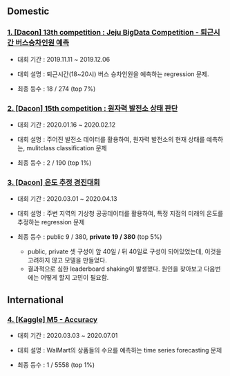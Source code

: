 ## Domestic

### [1. \[Dacon\] 13th competition : Jeju BigData Competition - 퇴근시간 버스승차인원 예측](https://dacon.io/competitions/official/229255/leaderboard/)

- 대회 기간 : 2019.11.11 ~ 2019.12.06

- 대회 설명 : 퇴근시간(18~20시) 버스 승차인원을 예측하는 regression 문제.

- 최종 등수 : 18 / 274 (top 7%)

### [2. \[Dacon\] 15th competition : 원자력 발전소 상태 판단](https://dacon.io/competitions/official/235551/leaderboard/)

- 대회 기간 : 2020.01.16 ~ 2020.02.12

- 대회 설명 : 주어진 발전소 데이터를 활용하여, 원자력 발전소의 현재 상태를 예측하는, mulitclass classification 문제

- 최종 등수 : 2 / 190 (top 1%)

### [3. \[Dacon\] 온도 추정 경진대회](https://dacon.io/competitions/official/235584/leaderboard/)

- 대회 기간 : 2020.03.01 ~ 2020.04.13

- 대회 설명 : 주변 지역의 기상청 공공데이터를 활용하여, 특정 지점의 미래의 온도를 추정하는 regression 문제

- 최종 등수 : public 9 / 380, **private 19 / 380** (top 5%)
  - public, private 셋 구성이 앞 40일 / 뒤 40일로 구성이 되어있었는데, 이것을 고려하지 않고 모델을 만들었다.
  - 결과적으로 심한 leaderboard shaking이 발생했다. 원인을 찾아보고 다음번에는 어떻게 할지 고민이 필요함.

## International
### [4. \[Kaggle\] M5 - Accuracy](https://www.kaggle.com/c/m5-forecasting-accuracy/leaderboard)

- 대회 기간 : 2020.03.03 ~ 2020.07.01

- 대회 설명 : WalMart의 상품들의 수요를 예측하는 time series forecasting 문제

- 최종 등수 : 1 / 5558 (top 1%)
